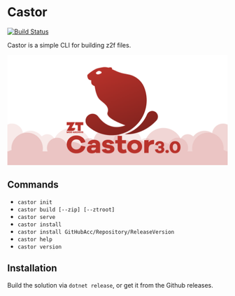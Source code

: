 # Castor
[![Build Status](https://app.travis-ci.com/ZtModArchive/Castor.svg?branch=main)](https://app.travis-ci.com/ZtModArchive/Castor)

Castor is a simple CLI for building z2f files.

<img src="castor3-github-social-preview.png" alt="Arluq logo"/>

## Commands

* `castor init`
* `castor build [--zip] [--ztroot]`
* `castor serve`
* `castor install`
* `castor install GitHubAcc/Repository/ReleaseVersion`
* `castor help`
* `castor version`

## Installation
Build the solution via `dotnet release`, or get it from the Github releases.
